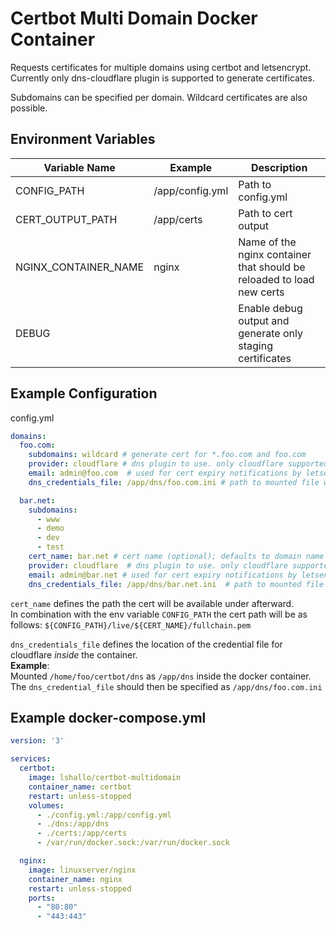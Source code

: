 # Certbot Multi Domain Docker Container

Requests certificates for multiple domains using certbot and letsencrypt.  
Currently only dns-cloudflare plugin is supported to generate certificates.

Subdomains can be specified per domain. Wildcard certificates are also possible.

## Environment Variables

| Variable Name        | Example         | Description                                                           |
|----------------------|-----------------|-----------------------------------------------------------------------|
| CONFIG_PATH          | /app/config.yml | Path to config.yml                                                    |  
| CERT_OUTPUT_PATH     | /app/certs      | Path to cert output                                                   |  
| NGINX_CONTAINER_NAME | nginx           | Name of the nginx container that should be reloaded to load new certs |  
| DEBUG                |                 | Enable debug output and generate only staging certificates            |  

## Example Configuration
config.yml
```yml
domains:
  foo.com:
    subdomains: wildcard # generate cert for *.foo.com and foo.com
    provider: cloudflare # dns plugin to use. only cloudflare supported (for now)
    email: admin@foo.com  # used for cert expiry notifications by letsencrypt
    dns_credentials_file: /app/dns/foo.com.ini # path to mounted file with cloudflare api key

  bar.net:
    subdomains:
      - www
      - demo
      - dev
      - test
    cert_name: bar.net # cert name (optional); defaults to domain name
    provider: cloudflare  # dns plugin to use. only cloudflare supported (for now)
    email: admin@bar.net # used for cert expiry notifications by letsencrypt
    dns_credentials_file: /app/dns/bar.net.ini  # path to mounted file with cloudflare api key
```
`cert_name` defines the path the cert will be available under afterward.  
In combination with the env variable `CONFIG_PATH` the cert path will be as follows:
`${CONFIG_PATH}/live/${CERT_NAME}/fullchain.pem`

`dns_credentials_file` defines the location of the credential file for cloudflare *inside* the container.  
**Example**:  
Mounted `/home/foo/certbot/dns` as `/app/dns` inside the docker container.  
The `dns_credential_file` should then be specified as `/app/dns/foo.com.ini`

## Example docker-compose.yml
```yml
version: '3'

services:
  certbot:
    image: lshallo/certbot-multidomain
    container_name: certbot
    restart: unless-stopped
    volumes:
      - ./config.yml:/app/config.yml
      - ./dns:/app/dns
      - ./certs:/app/certs
      - /var/run/docker.sock:/var/run/docker.sock

  nginx:
    image: linuxserver/nginx
    container_name: nginx
    restart: unless-stopped
    ports:
      - "80:80"
      - "443:443"
```